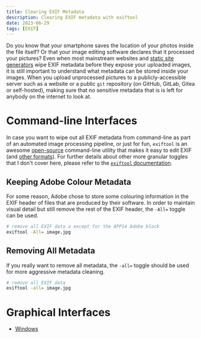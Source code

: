 ```yaml
---
title: Clearing EXIF Metadata
description: Clearing EXIF metadata with exiftool
date: 2023-06-29
tags: [EXIF]
---
```

Do you know that your smartphone saves the location of your photos inside the file itself? Or that your image editing software declares that it processed your pictures? Even when most mainstream websites and [static site generators](https://gohugo.io/content-management/image-processing/#image-processing-methods) wipe EXIF metadata before they expose your uploaded images, it is still important to understand what metadata can be stored inside your images. When you upload unprocessed pictures to a publicly-accessible server such as a website or a public `git` repository (on GitHub, GitLab, Gitea or self-hosted), making sure that no sensitive metadata that is is left for anybody on the internet to look at.

# Command-line Interfaces
In case you want to wipe out all EXIF metadata from command-line as part of an automated image processing pipeline, or just for fun, `exiftool` is an awesome [open-source](https://github.com/exiftool/exiftool) command-line utility that makes it easy to edit EXIF (and [other formats](https://exiftool.org/TagNames/index.html)). For further details about other more granular toggles that I don't cover here, please refer to the [`exiftool` documentation](https://exiftool.org/exiftool_pod.html#Writing).

## Keeping Adobe Colour Metadata
For some reason, Adobe chose to store some colouring information in the EXIF header of files that are produced by their software. In order to maintain visual detail but still remove the rest of the EXIF header, the `-All=` toggle can be used.

```sh
# remove all EXIF data a except for the APP14 Adobe block
exiftool -All= image.jpg
```

## Removing All Metadata
If you really want to remove all metadata, the `-all=` toggle should be used for more aggressive metadata cleaning.

```sh
# remove all EXIF data
exiftool -all= image.jpg
```
# Graphical Interfaces
* [Windows](https://www.microsoft.com/en-us/microsoft-365-life-hacks/privacy-and-safety/how-to-remove-metadata-from-photos)